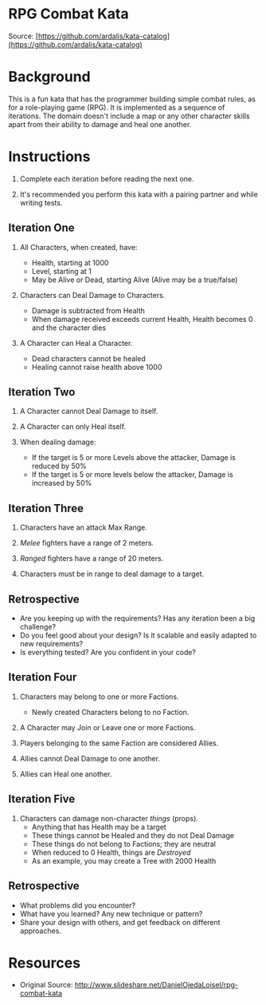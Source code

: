 # RPG Combat Kata

Source: [https://github.com/ardalis/kata-catalog](https://github.com/ardalis/kata-catalog)

# Background

This is a fun kata that has the programmer building simple combat rules, as for a role-playing game (RPG). It is implemented as a sequence of iterations. The domain doesn't include a map or any other character skills apart from their ability to damage and heal one another.

# Instructions

1. Complete each iteration before reading the next one.

1. It's recommended you perform this kata with a pairing partner and while writing tests.

## Iteration One

1. All Characters, when created, have:

   - Health, starting at 1000
   - Level, starting at 1
   - May be Alive or Dead, starting Alive (Alive may be a true/false)

1. Characters can Deal Damage to Characters.

   - Damage is subtracted from Health
   - When damage received exceeds current Health, Health becomes 0 and the character dies

1. A Character can Heal a Character.
   - Dead characters cannot be healed
   - Healing cannot raise health above 1000

## Iteration Two

1. A Character cannot Deal Damage to itself.

1. A Character can only Heal itself.

1. When dealing damage:
   - If the target is 5 or more Levels above the attacker, Damage is reduced by 50%
   - If the target is 5 or more levels below the attacker, Damage is increased by 50%

## Iteration Three

1. Characters have an attack Max Range.

1. _Melee_ fighters have a range of 2 meters.

1. _Ranged_ fighters have a range of 20 meters.

1. Characters must be in range to deal damage to a target.

## Retrospective

- Are you keeping up with the requirements? Has any iteration been a big challenge?
- Do you feel good about your design? Is it scalable and easily adapted to new requirements?
- Is everything tested? Are you confident in your code?

## Iteration Four

1. Characters may belong to one or more Factions.

   - Newly created Characters belong to no Faction.

1. A Character may Join or Leave one or more Factions.

1. Players belonging to the same Faction are considered Allies.

1. Allies cannot Deal Damage to one another.

1. Allies can Heal one another.

## Iteration Five

1. Characters can damage non-character _things_ (props).
   - Anything that has Health may be a target
   - These things cannot be Healed and they do not Deal Damage
   - These things do not belong to Factions; they are neutral
   - When reduced to 0 Health, things are _Destroyed_
   - As an example, you may create a Tree with 2000 Health

## Retrospective

- What problems did you encounter?
- What have you learned? Any new technique or pattern?
- Share your design with others, and get feedback on different approaches.

# Resources

- Original Source: http://www.slideshare.net/DanielOjedaLoisel/rpg-combat-kata
